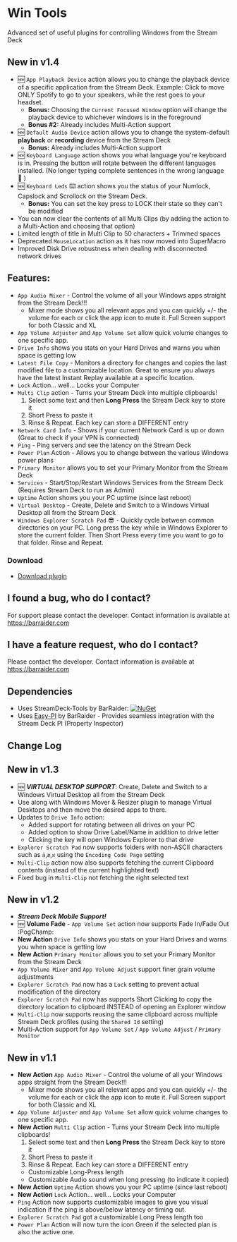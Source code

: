 # Win Tools
Advanced set of useful plugins for controlling Windows from the Stream Deck

## New in v1.4
- :new: `App Playback Device` action allows you to change the playback device of a specific application from the Stream Deck. Example: Click to move ONLY Spotify to go to your speakers, while the rest goes to your headset.
    - **Bonus:** Choosing the `Current Focused Window` option will change the playback device to whichever windows is in the foreground
    - **Bonus #2:** Already includes Multi-Action support
- :new: `Default Audio Device` action allows you to change the system-default **playback** or **recording** device from the Stream Deck 
    - **Bonus:** Already includes Multi-Action support
- :new: `Keyboard Language` action shows you what language you're keyboard is in. Pressing the button will rotate between the different languages installed. (No longer typing complete sentences in the wrong language :facepalm: )
- :new: `Keyboard Leds` :keyboard: action shows you the status of your Numlock, Capslock and Scrollock on the Stream Deck. 
    - **Bonus:** You can set the key press to LOCK their state so they can't be modified
- You can now clear the contents of all Multi Clips (by adding the action to a Multi-Action and choosing that option)
- Limited length of title in Multi Clip to 50 characters + Trimmed spaces
- Deprecated `MouseLocation` action as it has now moved into SuperMacro  
- Improved Disk Drive robustness when dealing with disconnected network drives

## Features:
- `App Audio Mixer` - Control the volume of all your Windows apps straight from the Stream Deck!!!
    - Mixer mode shows you all relevant apps and you can quickly +/- the volume for each or click the app icon to mute it. Full Screen support for both Classic and XL
- `App Volume Adjuster` and `App Volume Set` allow quick volume changes to one specific app.
- `Drive Info` shows you stats on your Hard Drives and warns you when space is getting low
- `Latest File Copy` - Monitors a directory for changes and copies the last modified file to a customizable location. Great to ensure you always have the latest Instant Replay available at a specific location.
- `Lock` Action... well... Locks your Computer
- `Multi Clip` action - Turns your Stream Deck into multiple clipboards!
    1. Select some text and then **Long Press** the Stream Deck key to store it
    2. Short Press to paste it
    3. Rinse & Repeat. Each key can store a DIFFERENT entry
- `Network Card Info` - Shows if your current Network Card is up or down (Great to check if your VPN is connected)
- `Ping` - Ping servers and see the latency on the Stream Deck
- `Power Plan` Action - Allows you to change between the various Windows power plans 
- `Primary Monitor` allows you to set your Primary Monitor from the Stream Deck
- `Services` - Start/Stop/Restart Windows Services from the Stream Deck (Requires Stream Deck to run as Admin)
- `Uptime` Action shows you your PC uptime (since last reboot)
- `Virtual Desktop` - Create, Delete and Switch to a Windows Virtual Desktop all from the Stream Deck
- `Windows Explorer Scratch Pad` :sunglasses: - Quickly cycle between common directories on your PC. Long press the key while in Windows Explorer to store the current folder. Then Short Press every time you want to go to that folder. Rinse and Repeat.

### Download

* [Download plugin](https://github.com/BarRaider/streamdeck-wintools/releases/)

## I found a bug, who do I contact?
For support please contact the developer. Contact information is available at https://barraider.com

## I have a feature request, who do I contact?
Please contact the developer. Contact information is available at https://barraider.com

## Dependencies
* Uses StreamDeck-Tools by BarRaider: [![NuGet](https://img.shields.io/nuget/v/streamdeck-tools.svg?style=flat)](https://www.nuget.org/packages/streamdeck-tools)
* Uses [Easy-PI](https://github.com/BarRaider/streamdeck-easypi) by BarRaider - Provides seamless integration with the Stream Deck PI (Property Inspector) 


## Change Log

## New in v1.3
- :new: ***VIRTUAL DESKTOP SUPPORT***: Create, Delete and Switch to a Windows Virtual Desktop all from the Stream Deck
- Use along with Windows Mover & Resizer plugin to manage Virtual Desktops and then move the desired apps to there.
- Updates to `Drive Info` action:
    - Added support for rotating between all drives on your PC
    - Added option to show Drive Label/Name in addition to drive letter
    - Clicking the key will open Windows Explorer to that drive
- `Explorer Scratch Pad` now supports folders with non-ASCII characters such as `ä`,`æ`,`א` using the `Encoding Code Page` setting
- `Multi-Clip` action now also supports fetching the current Clipboard contents (instead of the current highlighted text)
- Fixed bug in `Multi-Clip` not fetching the right selected text

## New in v1.2
- ***Stream Deck Mobile Support!***
- :new: **Volume Fade** - `App Volume Set` action now supports Fade In/Fade Out :PogChamp: 
- **New Action** `Drive Info` shows you stats on your Hard Drives and warns you when space is getting low
- **New Action** `Primary Monitor` allows you to set your Primary Monitor from the Stream Deck
- `App Volume Mixer` and `App Volume Adjust` support finer grain volume adjustments
- `Explorer Scratch Pad` now has a `Lock` setting to prevent actual modification of the directory
- `Explorer Scratch Pad` now has supports Short Clicking to copy the directory location to clipboard INSTEAD of opening an Explorer window
- `Multi-Clip` now supports reusing the same clipboard across multiple Stream Deck profiles (using the `Shared Id` setting)
- Multi-Action support for `App Volume Set` / `App Volume Adjust` / `Primary Monitor`

## New in v1.1
- **New Action** `App Audio Mixer` - Control the volume of all your Windows apps straight from the Stream Deck!!!
    - Mixer mode shows you all relevant apps and you can quickly +/- the volume for each or click the app icon to mute it. Full Screen support for both Classic and XL
- `App Volume Adjuster` and `App Volume Set` allow quick volume changes to one specific app.
- **New Action** `Multi Clip` action - Turns your Stream Deck into multiple clipboards!
    1. Select some text and then **Long Press** the Stream Deck key to store it
    2. Short Press to paste it
    3. Rinse & Repeat. Each key can store a DIFFERENT entry
    - Customizable Long-Press length
    - Customizable Audio sound when long pressing (to indicate it copied)
- **New Action** `Uptime` Action shows you your PC uptime (since last reboot)
- **New Action** `Lock` Action... well... Locks your Computer
- `Ping` Action now supports customizable images to give you visual indication if the ping is above/below latency or timing out.
- `Explorer Scratch Pad` got a customizable Long Press length too
- `Power Plan` Action will now turn the icon Green if the selected plan is also the active one.

